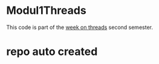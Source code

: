 # Modul1Threads

This code is part of the [week on threads](https://datsoftlyngby.github.io/dat2sem2019SpringBornholm/Modul1/Threads.html) second semester.
# repo auto created
